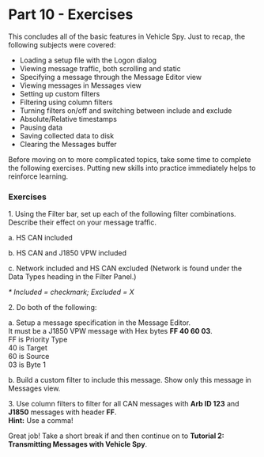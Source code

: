 # Part 10 - Exercises

This concludes all of the basic features in Vehicle Spy. Just to recap, the following subjects were covered:

* Loading a setup file with the Logon dialog
* Viewing message traffic, both scrolling and static
* Specifying a message through the Message Editor view
* Viewing messages in Messages view
* Setting up custom filters
* Filtering using column filters
* Turning filters on/off and switching between include and exclude
* Absolute/Relative timestamps
* Pausing data
* Saving collected data to disk
* Clearing the Messages buffer

Before moving on to more complicated topics, take some time to complete the following exercises. Putting new skills into practice immediately helps to reinforce learning.



### Exercises

1\. Using the Filter bar, set up each of the following filter combinations. Describe their effect on your message traffic.

a. HS CAN included

b. HS CAN and J1850 VPW included

c. Network included and HS CAN excluded (Network is found under the Data Types heading in the Filter Panel.)

_\* Included = checkmark; Excluded = X_

2\. Do both of the following:

&#x20;a. Setup a message specification in the Message Editor.\
It must be a J1850 VPW message with Hex bytes **FF 40 60 03**.\
FF is Priority Type\
40 is Target\
60 is Source\
03 is Byte 1

b. Build a custom filter to include this message. Show only this message in Messages view.

3\.  Use column filters to filter for all CAN messages with **Arb ID 123** and **J1850** messages with header **FF**.\
**Hint:** Use a comma!

Great job! Take a short break if and then continue on to **Tutorial 2: Transmitting Messages with Vehicle Spy**.
